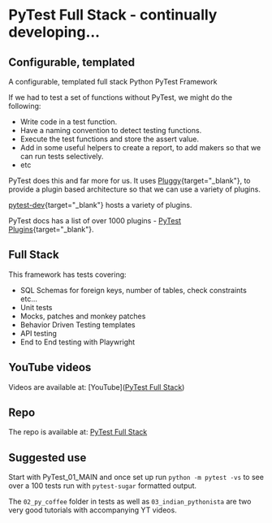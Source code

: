 # PyTest Full Stack - continually developing...

## Configurable, templated

A configurable, templated full stack Python PyTest Framework

If we had to test a set of functions without PyTest, we might do the following:

- Write code in a test function.
- Have a naming convention to detect testing functions.
- Execute the test functions and store the assert value.
- Add in some useful helpers to create a report, to add makers so that we can run tests selectively.
- etc

PyTest does this and far more for us. It uses [Pluggy](https://github.com/pytest-dev/pluggy){target="_blank"}, to provide a plugin based architecture so that we can use a variety of plugins.

[pytest-dev](https://github.com/pytest-dev){target="_blank"} hosts a variety of plugins. 

PyTest docs has a list of over 1000 plugins -  [PyTest Plugins](https://docs.pytest.org/en/7.1.x/reference/plugin_list.html){target="_blank"}.

## Full Stack

This framework has tests covering:

- SQL Schemas for foreign keys, number of tables, check constraints etc...
- Unit tests
- Mocks, patches and monkey patches
- Behavior Driven Testing templates
- API testing
- End to End testing with Playwright

## YouTube videos

Videos are available at: [YouTube]([PyTest Full Stack](https://github.com/Python-Test-Engineer/PYTHON-TEST-FRAMEWORK))

## Repo

The repo is available at: [PyTest Full Stack](https://github.com/Python-Test-Engineer/PYTHON-TEST-FRAMEWORK)

## Suggested use

Start with PyTest_01_MAIN and once set up run `python -m pytest -vs` to see over a 100 tests run with `pytest-sugar` formatted output.

The `02_py_coffee` folder in tests as well as `03_indian_pythonista` are two very good tutorials with accompanying YT videos.